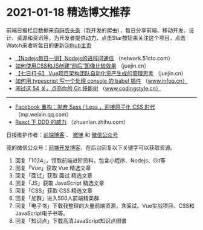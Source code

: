 # 2021-01-18 精选博文推荐

前端日报栏目数据来自[码农头条](https://toutiao.qdkfweb.cn/)（我开发的爬虫），每日分享前端、移动开发、设计、资源和资讯等，为开发者提供动力，点击Star按钮来关注这个项目，点击Watch来收听每日的更新[Github主页](https://github.com/kujian/frontendDaily)
* [【Nodejs每日一讲】Nodejs的进程间通信](https://network.51cto.com/art/202101/641420.htm) （network.51cto.com）
* [如何使用CSS和JS创建“前后”图像比较效果](https://juejin.cn/post/6918726428532375566) （juejin.cn）
* [【七日打卡】 Vue项目架构团队自动化资产生成的管理思考](https://juejin.cn/post/6918720683807604744) （juejin.cn）
* [如何用 typescript 写一个处理 console 的 babel 插件](https://www.infoq.cn/article/5o9ghAjZrx3q43ph702f) （www.infoq.cn）
* [闯过这 54 关，点亮你的 Git 技能树](https://www.codingstyle.cn/topics/77) （www.codingstyle.cn）

***
* [Facebook 重构：抛弃 Sass / Less ，迎接原子化 CSS 时代](https://mp.weixin.qq.com/s/NmHUYZh_ILG-Phe53NcoEg) （mp.weixin.qq.com）
* [React 下 DDD 的威力](https://zhuanlan.zhihu.com/p/343377863) （zhuanlan.zhihu.com）

日报维护作者：[前端博客](https://qdkfweb.cn/) 、 [微博](http://weibo.com/kujian) 和 [微信公众号](https://open.weixin.qq.com/qr/code?username=caibaojian_com)

我的微信公众号：[前端开发博客](https://open.weixin.qq.com/qr/code?username=caibaojian_com)，在后台回复以下关键字可以获取资源。

1. 回复「1024」，领取前端进阶资料，包含小程序、Nodejs、Git等
2. 回复「Vue」获取 Vue 精选文章
3. 回复「面试」获取 面试 精选文章
4. 回复「JS」获取 JavaScript 精选文章
5. 回复「CSS」获取 CSS 精选文章
6. 回复「加群」进入500人前端精英群
7. 回复「电子书」下载我整理的大量前端资源，含面试、Vue实战项目、CSS和JavaScript电子书等。
8. 回复「知识点」下载高清JavaScript知识点图谱